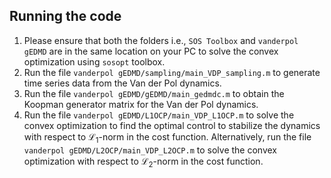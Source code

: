 ## Running the code
1. Please ensure that both the folders i.e., `SOS Toolbox` and `vanderpol gEDMD` are in the same location on your PC to solve the convex optimization using `sosopt` toolbox.
2. Run the file `vanderpol gEDMD/sampling/main_VDP_sampling.m` to generate time series data from the Van der Pol dynamics.
3. Run the file `vanderpol gEDMD/gEDMD/main_gedmdc.m` to obtain the Koopman generator matrix for the Van der Pol dynamics.
4. Run the file `vanderpol gEDMD/L1OCP/main_VDP_L1OCP.m` to solve the convex optimization to find the optimal control to stabilize the dynamics with respect to $`\mathcal{L}_1`$-norm in the cost function. Alternatively, run the file `vanderpol gEDMD/L2OCP/main_VDP_L2OCP.m` to solve the convex optimization with respect to $`\mathcal{L}_2`$-norm in the cost function.
